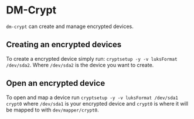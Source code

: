 # DM-Crypt

`dm-crypt` can create and manage encrypted devices.

## Creating an encrypted devices

To create a encrypted device simply run:
`cryptsetup -y -v luksFormat /dev/sda2`.
Where `/dev/sda2` is the device you want to create.

## Open an encrypted device

To open and map a device run `cryptsetup -y -v luksFormat /dev/sda1 crypt0` where
`/dev/sda1` is your encrypted device and `crypt0` is where it will be mapped to
with `dev/mapper/crypt0`.
